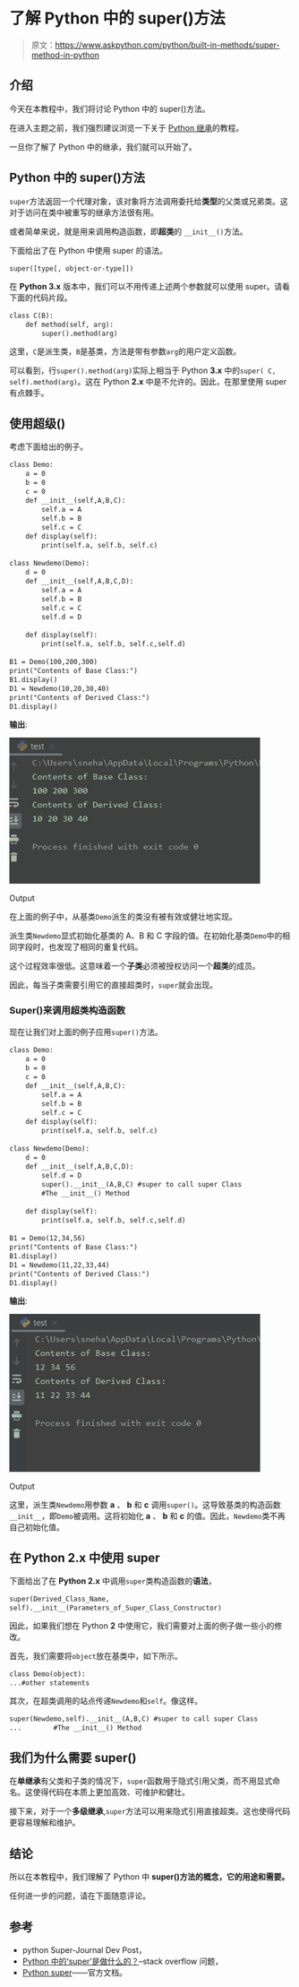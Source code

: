 # 了解 Python 中的 super()方法

> 原文：<https://www.askpython.com/python/built-in-methods/super-method-in-python>

## 介绍

今天在本教程中，我们将讨论 Python 中的 super()方法。

在进入主题之前，我们强烈建议浏览一下关于 [Python 继承](https://www.askpython.com/python/oops/inheritance-in-python)的教程。

一旦你了解了 Python 中的继承，我们就可以开始了。

## Python 中的 super()方法

`super`方法返回一个代理对象，该对象将方法调用委托给**类型**的父类或兄弟类。这对于访问在类中被重写的继承方法很有用。

或者简单来说，就是用来调用构造函数，即**超类**的 `__init__()`方法。

下面给出了在 Python 中使用 super 的语法。

```
super([type[, object-or-type]])

```

在 **Python 3.x** 版本中，我们可以不用传递上述两个参数就可以使用 super。请看下面的代码片段。

```
class C(B):
    def method(self, arg):
        super().method(arg)

```

这里，`C`是派生类，`B`是基类，方法是带有参数`arg`的用户定义函数。

可以看到，行`super().method(arg)`实际上相当于 Python **3.x** 中的`super( C, self).method(arg)`。这在 Python **2.x** 中是不允许的。因此，在那里使用 super 有点棘手。

## 使用超级()

考虑下面给出的例子。

```
class Demo:
    a = 0
    b = 0
    c = 0
    def __init__(self,A,B,C):
        self.a = A
        self.b = B
        self.c = C
    def display(self):
        print(self.a, self.b, self.c)

class Newdemo(Demo):
    d = 0
    def __init__(self,A,B,C,D):
        self.a = A
        self.b = B
        self.c = C
        self.d = D

    def display(self):
        print(self.a, self.b, self.c,self.d)

B1 = Demo(100,200,300)
print("Contents of Base Class:")
B1.display()
D1 = Newdemo(10,20,30,40)
print("Contents of Derived Class:")
D1.display()

```

**输出**:

![Output1](img/ff0ef5b61d424e1f541d7de7da78bf68.png)

Output

在上面的例子中，从基类`Demo`派生的类没有被有效或健壮地实现。

派生类`Newdemo`显式初始化基类的 A、B 和 C 字段的值。在初始化基类`Demo`中的相同字段时，也发现了相同的重复代码。

这个过程效率很低。这意味着一个**子类**必须被授权访问一个**超类**的成员。

因此，每当子类需要引用它的直接超类时，`super`就会出现。

### Super()来调用超类构造函数

现在让我们对上面的例子应用`super()`方法。

```
class Demo:
    a = 0
    b = 0
    c = 0
    def __init__(self,A,B,C):
        self.a = A
        self.b = B
        self.c = C
    def display(self):
        print(self.a, self.b, self.c)

class Newdemo(Demo):
    d = 0
    def __init__(self,A,B,C,D):
        self.d = D
        super().__init__(A,B,C) #super to call super Class
        #The __init__() Method

    def display(self):
        print(self.a, self.b, self.c,self.d)

B1 = Demo(12,34,56)
print("Contents of Base Class:")
B1.display()
D1 = Newdemo(11,22,33,44)
print("Contents of Derived Class:")
D1.display()

```

**输出**:

![Output](img/5922c69bc0654901d2186121915a2995.png)

Output

这里，派生类`Newdemo`用参数 **a** 、 **b** 和 **c** 调用`super()`。这导致基类的构造函数`__init__`，即`Demo`被调用。这将初始化 **a** 、 **b** 和 **c** 的值。因此，`Newdemo`类不再自己初始化值。

## 在 Python 2.x 中使用 super

下面给出了在 **Python 2.x** 中调用`super`类构造函数的**语法**，

```
super(Derived_Class_Name, self).__init__(Parameters_of_Super_Class_Constructor)

```

因此，如果我们想在 Python **2** 中使用它，我们需要对上面的例子做一些小的修改。

首先，我们需要将`object`放在基类中，如下所示。

```
class Demo(object):
...#other statements

```

其次，在超类调用的站点传递`Newdemo`和`self`。像这样。

```
super(Newdemo,self).__init__(A,B,C) #super to call super Class
...        #The __init__() Method

```

## 我们为什么需要 super()

在**单继承**有父类和子类的情况下，`super`函数用于隐式引用父类，而不用显式命名。这使得代码在本质上更加高效、可维护和健壮。

接下来，对于一个**多级继承**,`super`方法可以用来隐式引用直接超类。这也使得代码更容易理解和维护。

## 结论

所以在本教程中，我们理解了 Python 中 **super()方法的概念，它的用途和需要。**

任何进一步的问题，请在下面随意评论。

## 参考

*   python Super-Journal Dev Post，
*   [Python 中的‘super’是做什么的？](https://stackoverflow.com/questions/222877/what-does-super-do-in-python-difference-between-super-init-and-expl)–stack overflow 问题，
*   [Python super](https://docs.python.org/3/library/functions.html#super)——官方文档。